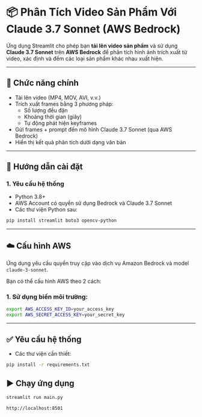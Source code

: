 # 📦 Phân Tích Video Sản Phẩm Với Claude 3.7 Sonnet (AWS Bedrock)

Ứng dụng Streamlit cho phép bạn **tải lên video sản phẩm** và sử dụng **Claude 3.7 Sonnet** trên **AWS Bedrock** để phân tích hình ảnh trích xuất từ video, xác định và đếm các loại sản phẩm khác nhau xuất hiện.

---

## 🧠 Chức năng chính

- Tải lên video (MP4, MOV, AVI, v.v.)
- Trích xuất frames bằng 3 phương pháp:
  - Số lượng đều đặn
  - Khoảng thời gian (giây)
  - Tự động phát hiện keyframes
- Gửi frames + prompt đến mô hình Claude 3.7 Sonnet (qua AWS Bedrock)
- Hiển thị kết quả phân tích dưới dạng văn bản

---

## 🚀 Hướng dẫn cài đặt

### 1. Yêu cầu hệ thống

- Python 3.8+
- AWS Account có quyền sử dụng Bedrock và Claude 3.7 Sonnet
- Các thư viện Python sau:

```bash
pip install streamlit boto3 opencv-python
```

---

## ☁️ Cấu hình AWS

Ứng dụng yêu cầu quyền truy cập vào dịch vụ Amazon Bedrock và model `claude-3-sonnet`.

Bạn có thể cấu hình AWS theo 2 cách:

### 1. Sử dụng biến môi trường:

```bash
export AWS_ACCESS_KEY_ID=your_access_key
export AWS_SECRET_ACCESS_KEY=your_secret_key
```

---

## ✅ Yêu cầu hệ thống

- Các thư viện cần thiết:

```bash
pip install -r requirements.txt
```

## ▶️ Chạy ứng dụng

```bash
streamlit run main.py
```

```bash
http://localhost:8501
```
